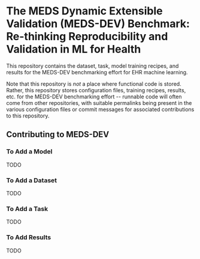 # The MEDS Dynamic Extensible Validation (MEDS-DEV) Benchmark: Re-thinking Reproducibility and Validation in ML for Health

This repository contains the dataset, task, model training recipes, and results for the MEDS-DEV benchmarking
effort for EHR machine learning.

Note that this repository is _not_ a place where functional code is stored. Rather, this repository stores
configuration files, training recipes, results, etc. for the MEDS-DEV benchmarking effort -- runnable code will
often come from other repositories, with suitable permalinks being present in the various configuration files
or commit messages for associated contributions to this repository.

## Contributing to MEDS-DEV

### To Add a Model

TODO

### To Add a Dataset

TODO

### To Add a Task

TODO

### To Add Results

TODO
